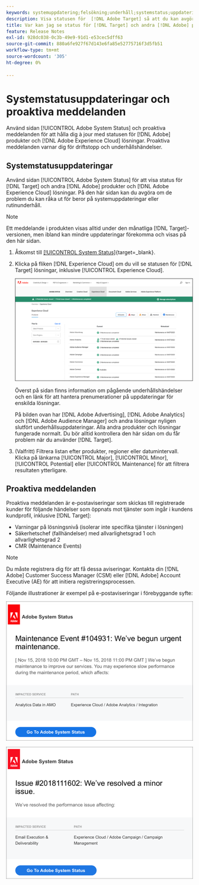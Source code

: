 ```yaml
---
keywords: systemuppdatering;felsökning;underhåll;systemstatus;uppdateringsstatus
description: Visa statusen för  [!DNL Adobe Target] så att du kan avgöra om problem som du kan råka ut för beror på systemuppdateringar eller rutinunderhåll.
title: Var kan jag se status för [!DNL Target] och andra [!DNL Adobe] produkter?
feature: Release Notes
exl-id: 928dc038-0c3b-49e9-91d1-e53cec5dff63
source-git-commit: 880a6fe927f67d143e6fa85e52775716f3d5fb51
workflow-type: tm+mt
source-wordcount: '305'
ht-degree: 0%

---
```


# Systemstatusuppdateringar och proaktiva meddelanden

Använd sidan [!UICONTROL Adobe System Status] och proaktiva meddelanden för att hålla dig à jour med statusen för [!DNL Adobe] produkter och [!DNL Adobe Experience Cloud] lösningar. Proaktiva meddelanden varnar dig för driftstopp och underhållshändelser.

## Systemstatusuppdateringar

Använd sidan [!UICONTROL Adobe System Status] för att visa status för [!DNL Target] och andra [!DNL Adobe] produkter och [!DNL Adobe Experience Cloud] lösningar. På den här sidan kan du avgöra om de problem du kan råka ut för beror på systemuppdateringar eller rutinunderhåll.

>[!NOTE]
>
>Ett meddelande i produkten visas alltid under den månatliga [!DNL Target]-versionen, men ibland kan mindre uppdateringar förekomma och visas på den här sidan.

1. Åtkomst till [[!UICONTROL System Status]](https://status.adobe.com/){target=_blank}.

1. Klicka på fliken [!DNL Experience Cloud] om du vill se statusen för [!DNL Target] lösningar, inklusive [!UICONTROL Experience Cloud].

   ![system_status, bild](assets/system_status.png)

   Överst på sidan finns information om pågående underhållshändelser och en länk för att hantera prenumerationer på uppdateringar för enskilda lösningar.

   På bilden ovan har [!DNL Adobe Advertising], [!DNL Adobe Analytics] och [!DNL Adobe Audience Manager] och andra lösningar nyligen slutfört underhållsuppdateringar. Alla andra produkter och lösningar fungerade normalt. Du bör alltid kontrollera den här sidan om du får problem när du använder [!DNL Target].

1. (Valfritt) Filtrera listan efter produkter, regioner eller datumintervall. Klicka på länkarna [!UICONTROL Major], [!UICONTROL Minor], [!UICONTROL Potential] eller [!UICONTROL Maintenance] för att filtrera resultaten ytterligare.

## Proaktiva meddelanden

Proaktiva meddelanden är e-postaviseringar som skickas till registrerade kunder för följande händelser som öppnats mot tjänster som ingår i kundens kundprofil, inklusive [!DNL Target]:

* Varningar på lösningsnivå (isolerar inte specifika tjänster i lösningen)
* Säkerhetschef (fallhändelser) med allvarlighetsgrad 1 och allvarlighetsgrad 2
* CMR (Maintenance Events)

>[!NOTE]
>
>Du måste registrera dig för att få dessa aviseringar. Kontakta din [!DNL Adobe] Customer Success Manager (CSM) eller [!DNL Adobe] Account Executive (AE) för att initiera registreringsprocessen.

Följande illustrationer är exempel på e-postaviseringar i förebyggande syfte:

![Proaktiv avisering ](/help/main/r-release-notes/assets/proactive-notification-1.png)

![Proaktiv avisering ](/help/main/r-release-notes/assets/proactive-notification-2.png)
